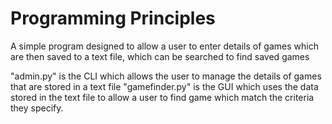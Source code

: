 # Programming Principles
A simple program designed to allow a user to enter details of games which are then saved to a text file, which can be searched to find saved games

"admin.py" is the CLI which allows the user to manage the details of games that are stored in a text file
"gamefinder.py" is the GUI which uses the data stored in the text file to allow a user to find game which match the criteria they specify.
